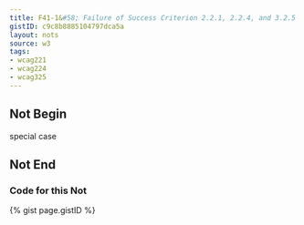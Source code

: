 ```yaml
---
title: F41-1&#58; Failure of Success Criterion 2.2.1, 2.2.4, and 3.2.5 due to using meta refresh with a time-out
gistID: c9c8b8885104797dca5a
layout: nots
source: w3
tags:
- wcag221
- wcag224
- wcag325
---
```


<h2 aria-describedby="{{ page.gistID }}">Not Begin</h2>
<div class="rendered-not">
special case
</div> <!-- rendered-not -->

<h2 aria-describedby="{{ page.gistID }}">Not End</h2>

<h3 aria-describedby="{{ page.gistID }}">Code for this Not</h3>
{% gist page.gistID %}
